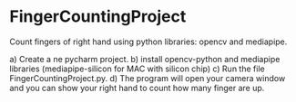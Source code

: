 # FingerCountingProject
Count fingers of right hand using python libraries: opencv and mediapipe. 

a) Create a ne pycharm project.
b) install opencv-python and mediapipe libraries (mediapipe-silicon for MAC with silicon chip)
c) Run the file FingerCountingProject.py.
d) The program will open your camera window and you can show your right hand to count how many finger are up.

